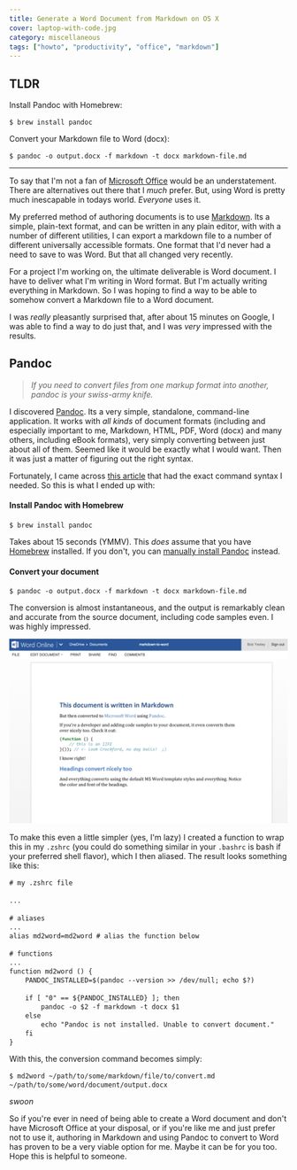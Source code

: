 ```yaml
---
title: Generate a Word Document from Markdown on OS X
cover: laptop-with-code.jpg
category: miscellaneous
tags: ["howto", "productivity", "office", "markdown"]
---
```


## TLDR

Install Pandoc with Homebrew:

```
$ brew install pandoc
```

Convert your Markdown file to Word (docx):

```
$ pandoc -o output.docx -f markdown -t docx markdown-file.md
```

____

To say that I'm not a fan of [Microsoft Office](http://office.microsoft.com/) would be an understatement. There are alternatives out there that I _much_ prefer. But, using Word is pretty much inescapable in todays world. _Everyone_ uses it.

My preferred method of authoring documents is to use [Markdown](http://daringfireball.net/projects/markdown/). Its a simple, plain-text format, and can be written in any plain editor, with with a number of different utilities, I can export a markdown file to a number of different universally accessible formats. One format that I'd never had a need to save to was Word. But that all changed very recently.

For a project I'm working on, the ultimate deliverable is Word document. I have to deliver what I'm writing in Word format. But I'm actually writing everything in Markdown. So I was hoping to find a way to be able to somehow convert a Markdown file to a Word document.

I was _really_ pleasantly surprised that, after about 15 minutes on Google, I was able to find a way to do just that, and I was _very_ impressed with the results.

## Pandoc

> _If you need to convert files from one markup format into another, pandoc is your swiss-army knife._

I discovered [Pandoc](http://johnmacfarlane.net/pandoc/). Its a very simple, standalone, command-line application. It works with _all kinds_ of document formats (including and especially important to me, Markdown, HTML, PDF, Word (docx) and many others, including eBook formats), very simply converting between just about all of them. Seemed like it would be exactly what I would want. Then it was just a matter of figuring out the right syntax.

Fortunately, I came across [this article](http://plaintext-productivity.net/2-05-how-to-set-up-sublime-text-for-markdown-export-to-word.html) that had the exact command syntax I needed. So this is what I ended up with:

#### Install Pandoc with Homebrew

```
$ brew install pandoc
```

Takes about 15 seconds (YMMV). This _does_ assume that you have [Homebrew](http://brew.sh/) installed. If you don't, you can [manually install Pandoc](http://johnmacfarlane.net/pandoc/installing.html) instead.

#### Convert your document

```
$ pandoc -o output.docx -f markdown -t docx markdown-file.md
```

The conversion is almost instantaneous, and the output is remarkably clean and accurate from the source document, including code samples even. I was highly impressed.

![screenshot of the result](markdown-to-word-screenshot.png)

To make this even a little simpler (yes, I'm lazy) I created a function to wrap this in my `.zshrc` (you could do something similar in your `.bashrc` is bash if your preferred shell flavor), which I then aliased. The result looks something like this:

```
# my .zshrc file

...

# aliases
...
alias md2word=md2word # alias the function below

# functions
...
function md2word () {
    PANDOC_INSTALLED=$(pandoc --version >> /dev/null; echo $?)

    if [ "0" == ${PANDOC_INSTALLED} ]; then
        pandoc -o $2 -f markdown -t docx $1
    else
        echo "Pandoc is not installed. Unable to convert document."
    fi
}
```

With this, the conversion command becomes simply:

```
$ md2word ~/path/to/some/markdown/file/to/convert.md ~/path/to/some/word/document/output.docx
```

_swoon_

So if you're ever in need of being able to create a Word document and don't have Microsoft Office at your disposal, or if you're like me and just prefer not to use it, authoring in Markdown and using Pandoc to convert to Word has proven to be a very viable option for me. Maybe it can be for you too. Hope this is helpful to someone.
